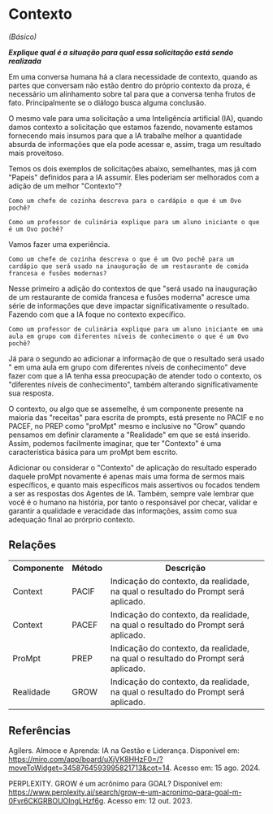 # Contexto
*(Básico)*

***Explique qual é a situação para qual essa solicitação está sendo realizada***

Em uma conversa humana há a clara necessidade de contexto, quando as partes que conversam não estão dentro do próprio contexto da proza, é necessário um alinhamento sobre tal para que a conversa tenha frutos de fato. Principalmente se o diálogo busca alguma conclusão. 

O mesmo vale para uma solicitação a uma Inteligência artificial (IA), quando damos contexto a solicitação que estamos fazendo, novamente estamos fornecendo mais insumos para que a IA trabalhe melhor a quantidade absurda de informações que ela pode acessar e, assim, traga um resultado mais proveitoso.

Temos os dois exemplos de solicitações abaixo, semelhantes, mas já com "Papeis" definidos para a IA assumir. Eles poderiam ser melhorados com a adição de um melhor "Contexto"?
```
Como um chefe de cozinha descreva para o cardápio o que é um Ovo pochê?
```

```
Como um professor de culinária explique para um aluno iniciante o que é um Ovo pochê?
```

Vamos fazer uma experiência.

```
Como um chefe de cozinha descreva o que é um Ovo pochê para um cardápio que será usado na inauguração de um restaurante de comida francesa e fusões modernas?
```

Nesse primeiro a adição do contextos de que "será usado na inauguração de um restaurante de comida francesa e fusões moderna" acresce uma série de informações que deve impactar significativamente o resultado. Fazendo com que a IA foque no contexto expecífico.

```
Como um professor de culinária explique para um aluno iniciante em uma aula em grupo com diferentes níveis de conhecimento o que é um Ovo pochê?
```

Já para o segundo ao adicionar a informação de que o resultado será usado " em uma aula em grupo com diferentes níveis de conhecimento" deve fazer com que a IA tenha essa preocupação de atender todo o contexto, os "diferentes níveis de conhecimento", também alterando significativamente sua resposta.

O contexto, ou algo que se assemelhe, é um componente presente na maioria das "receitas" para escrita de prompts, está presente no PACIF e no PACEF, no PREP como "proMpt" mesmo e inclusive no "Grow" quando pensamos em definir claramente a "Realidade" em que se está inserido. Assim, podemos facilmente imaginar, que ter "Contexto" é uma característica básica para um proMpt bem escrito.

Adicionar ou considerar o "Contexto" de aplicação do resultado esperado daquele proMpt novamente é apenas mais uma forma de sermos mais específicos, e quanto mais específicos mais assertivos ou focados tendem a ser as respostas dos Agentes de IA. Também, sempre vale lembrar que você é o humano na história, por tanto o responsável por checar, validar e garantir a qualidade e veracidade das informações, assim como sua adequação final ao prórprio contexto.

## Relações
<table>
<tr>
  <th>Componente</th>	<th>Método</th>	<th>Descrição</th>
</tr>
<tr>
  <td>Context</td><td>PACIF</td><td>	Indicação do contexto, da realidade, na qual o resultado do Prompt será aplicado.</td>
</tr>
  <tr>
  <td>Context</td><td>PACEF</td><td>	Indicação do contexto, da realidade, na qual o resultado do Prompt será aplicado.</td>
</tr>
<tr>
  <td>ProMpt</td><td>PREP</td><td> Indicação do contexto, da realidade, na qual o resultado do Prompt será aplicado.</td>
</tr>
<tr>
  <td>Realidade</td><td>GROW</td><td> Indicação do contexto, da realidade, na qual o resultado do Prompt será aplicado.</td>
</tr>

</table>

## Referências
Agilers. Almoce e Aprenda: IA na Gestão e Liderança. Disponível em: https://miro.com/app/board/uXjVK8HHzF0=/?moveToWidget=3458764593995821713&cot=14. Acesso em: 15 ago. 2024.

PERPLEXITY. GROW é um acrônimo para GOAL? Disponível em: https://www.perplexity.ai/search/grow-e-um-acronimo-para-goal-m-0Fvr6CKGRBOUOlngLHzf6g. Acesso em: 12 out. 2023.
